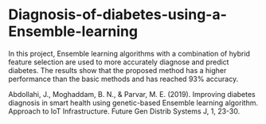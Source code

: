 # Diagnosis-of-diabetes-using-a-Ensemble-learning
In this project, Ensemble learning algorithms with a combination of hybrid feature selection are used to more accurately diagnose and predict diabetes. The results show that the proposed method has a higher performance than the basic methods and has reached 93% accuracy.


Abdollahi, J., Moghaddam, B. N., & Parvar, M. E. (2019). Improving diabetes diagnosis in smart health using genetic-based Ensemble learning algorithm. Approach to IoT Infrastructure. Future Gen Distrib Systems J, 1, 23-30.
